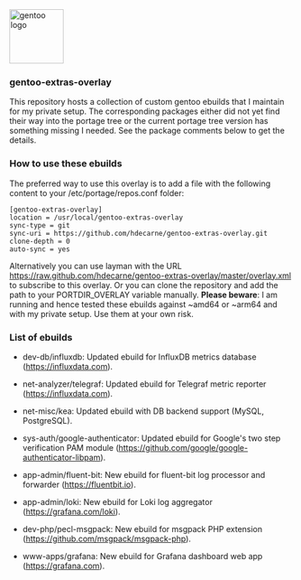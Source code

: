 <img src="https://www.gentoo.org/assets/img/logo/gentoo-logo.svg" width="96" title="gentoo logo">

### gentoo-extras-overlay
This repository hosts a collection of custom gentoo ebuilds that I maintain for my private setup.
The corresponding packages either did not yet find their way into the portage tree or the current portage tree version has something missing I needed. See the package comments below to get the details.

### How to use these ebuilds
The preferred way to use this overlay is to add a file with the following content to your /etc/portage/repos.conf folder:

	[gentoo-extras-overlay]                 
	location = /usr/local/gentoo-extras-overlay           
	sync-type = git                         
	sync-uri = https://github.com/hdecarne/gentoo-extras-overlay.git                
	clone-depth = 0                         
	auto-sync = yes

Alternatively you can use layman with the URL https://raw.github.com/hdecarne/gentoo-extras-overlay/master/overlay.xml to subscribe to this overlay. Or 
you can clone the repository and add the path to your PORTDIR\_OVERLAY variable manually.
__Please beware__: I am running and hence tested these ebuilds against ~amd64 or ~arm64 and with my private setup. Use them at your own risk.

### List of ebuilds

* dev-db/influxdb: Updated ebuild for InfluxDB metrics database (https://influxdata.com).

* net-analyzer/telegraf: Updated ebuild for Telegraf metric reporter (https://influxdata.com).

* net-misc/kea: Updated ebuild with DB backend support (MySQL, PostgreSQL).

* sys-auth/google-authenticator: Updated ebuild for Google's two step verification PAM module (https://github.com/google/google-authenticator-libpam).

* app-admin/fluent-bit: New ebuild for fluent-bit log processor and forwarder (https://fluentbit.io).

* app-admin/loki: New ebuild for Loki log aggregator (https://grafana.com/loki).

* dev-php/pecl-msgpack: New ebuild for msgpack PHP extension (https://github.com/msgpack/msgpack-php).

* www-apps/grafana: New ebuild for Grafana dashboard web app (https://grafana.com).
